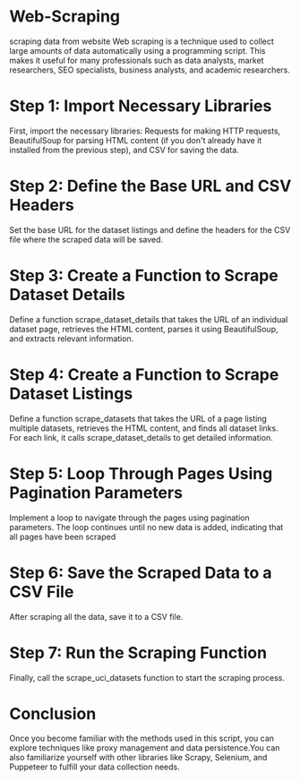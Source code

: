 # Web-Scraping
scraping data from website
Web scraping is a technique used to collect large amounts of data automatically using a programming script. This makes it useful for many professionals such as data analysts, market researchers, SEO specialists, business analysts, and academic researchers.
# Step 1: Import Necessary Libraries
First, import the necessary libraries: Requests for making HTTP requests, BeautifulSoup for parsing HTML content (if you don't already have it installed from the previous step), and CSV for saving the data.
# Step 2: Define the Base URL and CSV Headers 
Set the base URL for the dataset listings and define the headers for the CSV file where the scraped data will be saved.
# Step 3: Create a Function to Scrape Dataset Details 
Define a function scrape_dataset_details that takes the URL of an individual dataset page, retrieves the HTML content, parses it using BeautifulSoup, and extracts relevant information.
# Step 4: Create a Function to Scrape Dataset Listings
Define a function scrape_datasets that takes the URL of a page listing multiple datasets, retrieves the HTML content, and finds all dataset links. For each link, it calls scrape_dataset_details to get detailed information.
# Step 5: Loop Through Pages Using Pagination Parameters
Implement a loop to navigate through the pages using pagination parameters. The loop continues until no new data is added, indicating that all pages have been scraped
# Step 6: Save the Scraped Data to a CSV File
After scraping all the data, save it to a CSV file.
# Step 7: Run the Scraping Function
Finally, call the scrape_uci_datasets function to start the scraping process.
# Conclusion
Once you become familiar with the methods used in this script, you can explore techniques like proxy management and data persistence.You can also familiarize yourself with other libraries like Scrapy, Selenium, and Puppeteer to fulfill your data collection needs.
